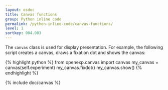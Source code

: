 ```yaml
---
layout: osdoc
title: Canvas functions
group: Python inline code
permalink: /python-inline-code/canvas-functions/
level: 1
sortkey: 004.003
---
```


The `canvas` class is used for display presentation. For example, the following script creates a canvas, draws a fixation dot and shows the canvas:

{% highlight python %}
from openexp.canvas import canvas
my_canvas = canvas(self.experiment)
my_canvas.fixdot()
my_canvas.show()
{% endhighlight %}

{% include doc/canvas %}
